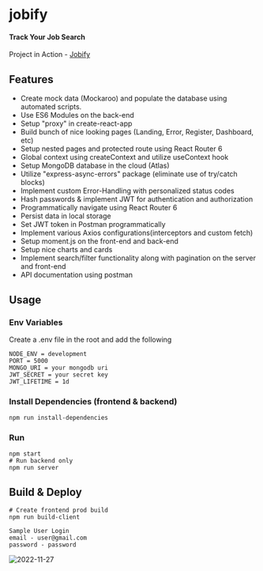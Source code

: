 # jobify

#### Track Your Job Search

Project in Action - [Jobify](https://jobify-7qh9.onrender.com)


## Features


- Create mock data (Mockaroo) and populate the database using automated scripts.
- Use ES6 Modules on the back-end
- Setup "proxy" in create-react-app
- Build bunch of nice looking pages (Landing, Error, Register, Dashboard, etc)
- Setup nested pages and protected route using React Router 6
- Global context using createContext and utilize useContext hook
- Setup MongoDB database in the cloud (Atlas)
- Utilize "express-async-errors" package (eliminate use of try/catch blocks)
- Implement custom Error-Handling with personalized status codes
- Hash passwords & implement JWT for authentication and authorization
- Programmatically navigate using React Router 6
- Persist data in local storage
- Set JWT token in Postman programmatically
- Implement various Axios configurations(interceptors and custom fetch)
- Setup moment.js on the front-end and back-end
- Setup nice charts and cards
- Implement search/filter functionality along with pagination on the server and front-end
- API documentation using postman

## Usage

### Env Variables

Create a .env file in the root and add the following

```
NODE_ENV = development
PORT = 5000
MONGO_URI = your mongodb uri
JWT_SECRET = your secret key
JWT_LIFETIME = 1d
```

### Install Dependencies (frontend & backend)

```
npm run install-dependencies
```

### Run

```
npm start
# Run backend only
npm run server
```

## Build & Deploy

```
# Create frontend prod build
npm run build-client
```

```
Sample User Login
email - user@gmail.com
password - password
```
![2022-11-27](https://user-images.githubusercontent.com/88419331/204122130-153e0fdc-411d-413e-8900-4b0c805642f6.png)
